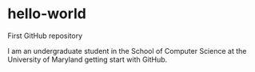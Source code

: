 # hello-world
First GitHub repository

I am an undergraduate student in the School of Computer Science at the University of Maryland getting start with GitHub.
